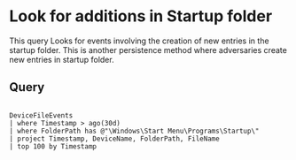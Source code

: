 
# Look for additions in Startup folder

This query Looks for events involving the creation of new entries in the startup folder. This is another persistence method where adversaries create new entries in startup folder.


## Query

```KQL

DeviceFileEvents  
| where Timestamp > ago(30d)
| where FolderPath has @"\Windows\Start Menu\Programs\Startup\"
| project Timestamp, DeviceName, FolderPath, FileName 
| top 100 by Timestamp

```


